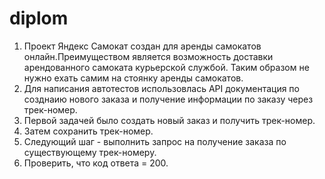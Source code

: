 # diplom

1. Проект Яндекс Самокат создан для аренды самокатов онлайн.Преимуществом является возможность доставки арендованного самоката курьерской службой. Таким образом не нужно ехать самим на стоянку аренды самокатов.
2. Для написания автотестов использовлась API документация по созднаию нового заказа и получение информации по заказу через трек-номер.
3. Первой задачей было создать новый заказ и получить трек-номер.
4. Затем сохранить трек-номер.
5. Следующий шаг - выполнить запрос на получение заказа по существующему трек-номеру.
6. Проверить, что код ответа = 200.
